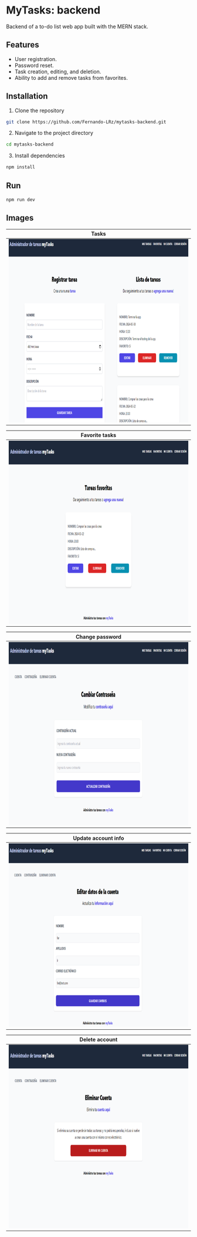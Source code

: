 # MyTasks: backend
Backend of a to-do list web app built with the MERN stack.

## Features
* User registration.
* Password reset.
* Task creation, editing, and deletion.
* Ability to add and remove tasks from favorites.
 
## Installation
1. Clone the repository
```bash
git clone https://github.com/Fernando-LRz/mytasks-backend.git
``` 
2. Navigate to the project directory
```bash
cd mytasks-backend
```
3. Install dependencies
```bash
npm install
```

## Run
```bash
npm run dev
```

## Images
| Tasks                                                            |
| ---------------------------------------------------------------- |
| <img src="images/tasks.png" width="950" height="500"/>           |

| Favorite tasks                                                   |
| ---------------------------------------------------------------- |
| <img src="images/favorite-tasks.png" width="950" height="500"/>  |

| Change password                                                  |
| ---------------------------------------------------------------- |
| <img src="images/change-password.png" width="950" height="500"/> |

| Update account info                                              |
| ---------------------------------------------------------------- |
| <img src="images/update-account.png" width="950" height="500"/>  |

| Delete account                                                   |
| ---------------------------------------------------------------- |
| <img src="images/delete-account.png" width="950" height="500"/>  |
